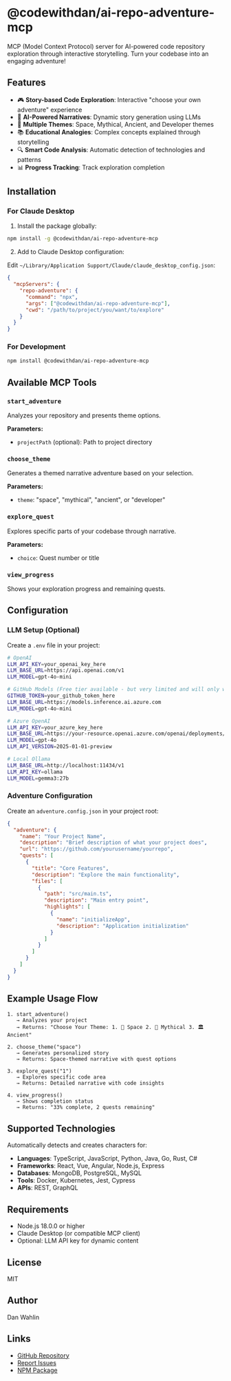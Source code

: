 # @codewithdan/ai-repo-adventure-mcp

MCP (Model Context Protocol) server for AI-powered code repository exploration through interactive storytelling. Turn your codebase into an engaging adventure!

## Features

- 🎮 **Story-based Code Exploration**: Interactive "choose your own adventure" experience
- 🤖 **AI-Powered Narratives**: Dynamic story generation using LLMs
- 🌟 **Multiple Themes**: Space, Mythical, Ancient, and Developer themes
- 📚 **Educational Analogies**: Complex concepts explained through storytelling
- 🔍 **Smart Code Analysis**: Automatic detection of technologies and patterns
- 📊 **Progress Tracking**: Track exploration completion

## Installation

### For Claude Desktop

1. Install the package globally:

```bash
npm install -g @codewithdan/ai-repo-adventure-mcp
```

2. Add to Claude Desktop configuration:

Edit `~/Library/Application Support/Claude/claude_desktop_config.json`:

```json
{
  "mcpServers": {
    "repo-adventure": {
      "command": "npx",
      "args": ["@codewithdan/ai-repo-adventure-mcp"],
      "cwd": "/path/to/project/you/want/to/explore"
    }
  }
}
```

### For Development

```bash
npm install @codewithdan/ai-repo-adventure-mcp
```

## Available MCP Tools

### `start_adventure`
Analyzes your repository and presents theme options.

**Parameters:**
- `projectPath` (optional): Path to project directory

### `choose_theme`
Generates a themed narrative adventure based on your selection.

**Parameters:**
- `theme`: "space", "mythical", "ancient", or "developer"

### `explore_quest`
Explores specific parts of your codebase through narrative.

**Parameters:**
- `choice`: Quest number or title

### `view_progress`
Shows your exploration progress and remaining quests.

## Configuration

### LLM Setup (Optional)

Create a `.env` file in your project:

```bash
# OpenAI
LLM_API_KEY=your_openai_key_here
LLM_BASE_URL=https://api.openai.com/v1
LLM_MODEL=gpt-4o-mini

# GitHub Models (Free tier available - but very limited and will only work with very small scenarios)
GITHUB_TOKEN=your_github_token_here
LLM_BASE_URL=https://models.inference.ai.azure.com
LLM_MODEL=gpt-4o-mini

# Azure OpenAI
LLM_API_KEY=your_azure_key_here
LLM_BASE_URL=https://your-resource.openai.azure.com/openai/deployments/your-deployment
LLM_MODEL=gpt-4o
LLM_API_VERSION=2025-01-01-preview

# Local Ollama
LLM_BASE_URL=http://localhost:11434/v1
LLM_API_KEY=ollama
LLM_MODEL=gemma3:27b
```

### Adventure Configuration

Create an `adventure.config.json` in your project root:

```json
{
  "adventure": {
    "name": "Your Project Name",
    "description": "Brief description of what your project does",
    "url": "https://github.com/yourusername/yourrepo",
    "quests": [
      {
        "title": "Core Features",
        "description": "Explore the main functionality",
        "files": [
          {
            "path": "src/main.ts",
            "description": "Main entry point",
            "highlights": [
              {
                "name": "initializeApp",
                "description": "Application initialization"
              }
            ]
          }
        ]
      }
    ]
  }
}
```

## Example Usage Flow

```
1. start_adventure() 
   → Analyzes your project
   → Returns: "Choose Your Theme: 1. 🚀 Space 2. 🏰 Mythical 3. 🏛️ Ancient"

2. choose_theme("space")
   → Generates personalized story
   → Returns: Space-themed narrative with quest options

3. explore_quest("1")
   → Explores specific code area
   → Returns: Detailed narrative with code insights

4. view_progress()
   → Shows completion status
   → Returns: "33% complete, 2 quests remaining"
```

## Supported Technologies

Automatically detects and creates characters for:
- **Languages**: TypeScript, JavaScript, Python, Java, Go, Rust, C#
- **Frameworks**: React, Vue, Angular, Node.js, Express
- **Databases**: MongoDB, PostgreSQL, MySQL
- **Tools**: Docker, Kubernetes, Jest, Cypress
- **APIs**: REST, GraphQL

## Requirements

- Node.js 18.0.0 or higher
- Claude Desktop (or compatible MCP client)
- Optional: LLM API key for dynamic content

## License

MIT

## Author

Dan Wahlin

## Links

- [GitHub Repository](https://github.com/danwahlin/ai-repo-adventures)
- [Report Issues](https://github.com/danwahlin/ai-repo-adventures/issues)
- [NPM Package](https://www.npmjs.com/package/@codewithdan/ai-repo-adventure-mcp)